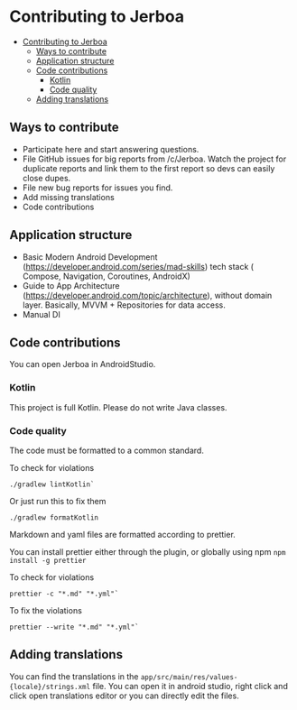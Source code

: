 # Contributing to Jerboa

<!-- prettier-ignore-start -->

<!-- TOC -->
* [Contributing to Jerboa](#contributing-to-jerboa)
  * [Ways to contribute](#ways-to-contribute)
  * [Application structure](#application-structure)
  * [Code contributions](#code-contributions)
    * [Kotlin](#kotlin)
    * [Code quality](#code-quality)
  * [Adding translations](#adding-translations)
<!-- TOC -->

<!-- prettier-ignore-end -->

## Ways to contribute

- Participate here and start answering questions.
- File GitHub issues for big reports from /c/Jerboa. Watch the project for duplicate reports and
  link them to the first report so devs can easily close dupes.
- File new bug reports for issues you find.
- Add missing translations
- Code contributions

## Application structure

- Basic Modern Android Development (https://developer.android.com/series/mad-skills) tech stack (
  Compose, Navigation, Coroutines, AndroidX)
- Guide to App Architecture (https://developer.android.com/topic/architecture), without domain
  layer. Basically, MVVM + Repositories for data access.
- Manual DI

## Code contributions

You can open Jerboa in AndroidStudio.

### Kotlin

This project is full Kotlin. Please do not write Java classes.

### Code quality

The code must be formatted to a common standard.

To check for violations

```shell
./gradlew lintKotlin`
```

Or just run this to fix them

```shell
./gradlew formatKotlin
```

Markdown and yaml files are formatted according to prettier.

You can install prettier either through the plugin, or globally using npm `npm install -g prettier`

To check for violations

```shell
prettier -c "*.md" "*.yml"`
```

To fix the violations

```shell
prettier --write "*.md" "*.yml"`
```

## Adding translations

You can find the translations in the `app/src/main/res/values-{locale}/strings.xml` file.
You can open it in android studio, right click and click open translations editor or you can
directly edit the files.
